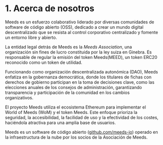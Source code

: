 
# 1. Acerca de nosotros

Meeds es un esfuerzo colaborativo liderado por diversas comunidades de software de código abierto (OSS), dedicado a crear un mundo digital descentralizado que se resista al control corporativo centralizado y fomente un entorno libre y abierto.

La entidad legal detrás de Meeds es la _Meeds Association_, una organización sin fines de lucro constituida por la ley suiza en Ginebra. Es responsable de regular la emisión del token Meeds(MEED), un token ERC20 reconocido como un token de utilidad.

Funcionando como organización descentralizada autonómica (DAO), Meeds enfatiza en la gobernanza democrática, donde los titulares de fichas con derechos de gobierno participan en la toma de decisiones clave, como las elecciones anuales de los consejos de administración, garantizando transparencia y participación de la comunidad en los cambios organizativos.

El proyecto Meeds utiliza el ecosistema Ethereum para implementar el World of Meeds (WoM) y el token Meeds. Este enfoque prioriza la seguridad, la accesibilidad, la facilidad de uso y la efectividad de los costes, haciéndola atractiva para una amplia base de usuarios.

Meeds es un software de código abierto ([github.com/meeds-io](https://github.com/meeds-io)) operado en la infraestructura de la nube por los socios de la Asociación de Meeds.